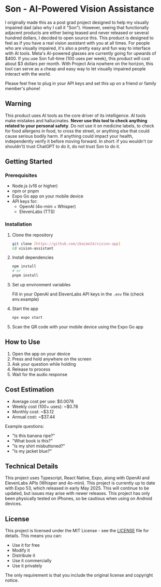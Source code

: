 # Son - AI-Powered Vision Assistance

I originally made this as a post grad project designed to help my visually impaired dad (also why I call it "Son"). However, seeing that functionally adjacent products are either being teased and never released or several hundred dollars, I decided to open source this. This product is designed to feel as if you have a real vision assistant with you at all times. For people who are visually impaired, it's also a pretty easy and fun way to interface with AI tools. Meta's AI-powered glasses are currently going for upwards of $400. If you use Son full-time (100 uses per week), this product will cost about $3 dollars per month. With Project Aria nowhere on the horizon, this tool can serve as a cheap and easy way to let visually impaired people interact with the world.

Please feel free to plug in your API keys and set this up on a friend or family member's phone! 

## Warning 

This product uses AI tools as the core driver of its intelligence. AI tools make mistakes and hallucinates. **Never use this tool to check anything related to your personal safety**. Do not use it on medicine labels, to check for food allergens in food, to cross the street, or anything else that could cause serious bodily harm. If anything could impact your health, independently verify it before moving forward. In short: if you wouldn't (or shouldn't) trust ChatGPT to do it, do not trust Son to do it.

## Getting Started

### Prerequisites

- Node.js (v16 or higher)
- npm or pnpm
- Expo Go app on your mobile device
- API keys for:
  - OpenAI (4o-mini + Whisper)
  - ElevenLabs (TTS)

### Installation

1. Clone the repository
   ```bash
   git clone [https://github.com/ibaime24/vision-app]
   cd vision-assistant
   ```

2. Install dependencies
   ```bash
   npm install
   # or
   pnpm install
   ```

3. Set up environment variables

   Fill in your OpenAI and ElevenLabs API keys in the `.env` file (check env.example)

4. Start the app
   ```bash
   npx expo start
   ```

5. Scan the QR code with your mobile device using the Expo Go app

## How to Use

1. Open the app on your device
2. Press and hold anywhere on the screen
3. Ask your question while holding
4. Release to process
5. Wait for the audio response

## Cost Estimation

- Average cost per use: $0.0078
- Weekly cost (100+ uses): ~$0.78
- Monthly cost: ~$3.12
- Annual cost: ~$37.44

Example questions:
- "Is this banana ripe?"
- "What book is this?"
- "Is my shirt misbuttoned?"
- "Is my jacket blue?"

## Technical Details

This project uses Typescript, React Native, Expo, along with OpenAI and ElevenLabs APIs (Whisper and 4o-mini). This project is currently up to date with Expo 53, which released in early May 2025. This will continue to be updated, but issues may arise with newer releases. This project has only been physically tested on iPhones, so be cautious when using on Android devices.

## License

This project is licensed under the MIT License - see the [LICENSE](LICENSE) file for details. This means you can:
- Use it for free
- Modify it
- Distribute it
- Use it commercially
- Use it privately

The only requirement is that you include the original license and copyright notice.


